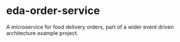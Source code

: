 # eda-order-service

A microservice for food delivery orders, part of a wider event driven architecture example project.